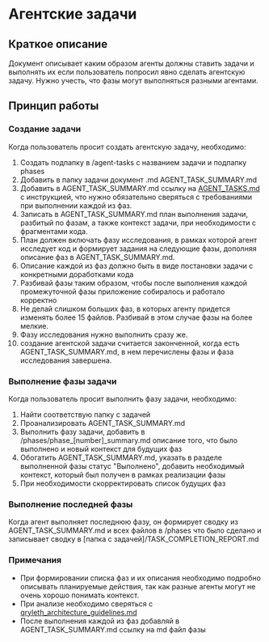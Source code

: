 # Агентские задачи
## Краткое описание
Документ описывает каким образом агенты должны ставить задачи и выполнять их если пользователь попросил явно сделать агентскую задачу.
Нужно учесть, что фазы могут выполняться разными агентами.

## Принцип работы
### Создание задачи
Когда пользователь просит создать агентскую задачу, необходимо:

1) Создать подпапку в /agent-tasks с названием задачи и подпапку phases
2) Добавить в папку задачи документ .md AGENT_TASK_SUMMARY.md
3) Добавить в AGENT_TASK_SUMMARY.md ссылку на [AGENT_TASKS.md](AGENT_TASKS.md) с инструкцией, что нужно обязательно сверяться с требованиями при выполнении каждой из фаз.
4) Записать в AGENT_TASK_SUMMARY.md план выполнения задачи, разбитый по фазам, а также контекст задачи, при необходимости с фрагментами кода. 
5) План должен включать фазу исследования, в рамках которой агент исследует код и формирует задания на следующие фазы, дополняя описание фаз в AGENT_TASK_SUMMARY.md. 
6) Описание каждой из фаз должно быть в виде постановки задачи с конкретными доработками кода
7) Разбивай фазы таким образом, чтобы после выполнения каждой промежуточной фазы приложение собиралось и работало корректно
8) Не делай слишком больших фаз, в которых агенту придется изменять более 15 файлов. Разбивай в этом случае фазы на более мелкие.
9) Фазу исследования нужно выполнить сразу же.
10) создание агентской задачи считается законченной, когда есть AGENT_TASK_SUMMARY.md, в нем перечислены фазы и фаза исследования завершена.


### Выполнение фазы задачи
Когда пользователь просит выполнить фазу задачи, необходимо:

1) Найти соответствую папку с задачей
2) Проанализировать AGENT_TASK_SUMMARY.md
3) Выполнить фазу задачи, добавить в /phases/phase_[number]_summary.md описание того, что было выполнено и новый контекст для будущих фаз
4) Обогатить AGENT_TASK_SUMMARY.md, указать в разделе выполненной фазы статус "Выполнено", добавить необходимый контекст, который был получен в рамках реализации фазы
5) При необходимости скорректировать список будущих фаз

### Выполнение последней фазы
Когда агент выполняет последнюю фазу, он формирует сводку из AGENT_TASK_SUMMARY.md и всех файлов в /phases что было сделано и записывает сводку в [папка с задачей]/TASK_COMPLETION_REPORT.md



### Примечания
- При формировании списка фаз и их описания необходимо подробно описывать планируемые действия, так как разные агенты могут не очень хорошо понимать контекст.
- При анализе необходимо сверяться с [qryleth_architecture_guidelines.md](qryleth_architecture_guidelines.md)
- После выполнения каждой из фаз добавляй в AGENT_TASK_SUMMARY.md ссылку на md файл фазы
